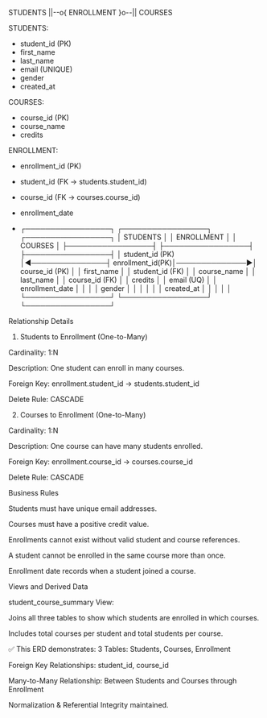 STUDENTS ||--o{ ENROLLMENT }o--|| COURSES

STUDENTS:
- student_id (PK)
- first_name
- last_name
- email (UNIQUE)
- gender
- created_at

COURSES:
- course_id (PK)
- course_name
- credits

ENROLLMENT:
- enrollment_id (PK)
- student_id (FK → students.student_id)
- course_id (FK → courses.course_id)
- enrollment_date

- ┌─────────────────┐                ┌─────────────────┐                ┌─────────────────┐
│    STUDENTS     │                │   ENROLLMENT    │                │     COURSES     │
├─────────────────┤                ├─────────────────┤                ├─────────────────┤
│ student_id (PK) │◄───────────────┤ enrollment_id(PK)│──────────────►│ course_id (PK)  │
│ first_name      │                │ student_id (FK) │                │ course_name     │
│ last_name       │                │ course_id (FK)  │                │ credits         │
│ email (UQ)      │                │ enrollment_date │                │                 │
│ gender          │                │                 │                │                 │
│ created_at      │                │                 │                │                 │
└─────────────────┘                └─────────────────┘                └─────────────────┘


Relationship Details

1. Students to Enrollment (One-to-Many)

Cardinality: 1:N

Description: One student can enroll in many courses.

Foreign Key: enrollment.student_id → students.student_id

Delete Rule: CASCADE

2. Courses to Enrollment (One-to-Many)

Cardinality: 1:N

Description: One course can have many students enrolled.

Foreign Key: enrollment.course_id → courses.course_id

Delete Rule: CASCADE

Business Rules

Students must have unique email addresses.

Courses must have a positive credit value.

Enrollments cannot exist without valid student and course references.

A student cannot be enrolled in the same course more than once.

Enrollment date records when a student joined a course.

Views and Derived Data

student_course_summary View:

Joins all three tables to show which students are enrolled in which courses.

Includes total courses per student and total students per course.

✅ This ERD demonstrates:
3 Tables: Students, Courses, Enrollment

Foreign Key Relationships: student_id, course_id

Many-to-Many Relationship: Between Students and Courses through Enrollment

Normalization & Referential Integrity maintained.
